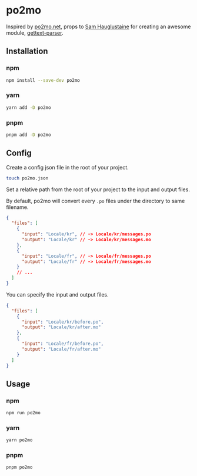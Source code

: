 # po2mo

Inspired by [po2mo.net](https://po2mo.net/), props to [Sam Hauglustaine](https://github.com/smhg) for creating an awesome module, [gettext-parser](https://github.com/smhg/gettext-parser).

## Installation

### npm

```bash
npm install --save-dev po2mo
```

### yarn

```bash
yarn add -D po2mo
```

### pnpm

```bash
pnpm add -D po2mo
```

## Config

Create a config json file in the root of your project.

```bash
touch po2mo.json
```

Set a relative path from the root of your project to the input and output files.

By default, po2mo will convert every `.po` files under the directory to same filename.

```json
{
  "files": [
    {
      "input": "Locale/kr", // -> Locale/kr/messages.po
      "output": "Locale/kr" // -> Locale/kr/messages.mo
    },
    {
      "input": "Locale/fr", // -> Locale/fr/messages.po
      "output": "Locale/fr" // -> Locale/fr/messages.mo
    }
    // ...
  ]
}
```

You can specify the input and output files.

```json
{
  "files": [
    {
      "input": "Locale/kr/before.po",
      "output": "Locale/kr/after.mo"
    },
    {
      "input": "Locale/fr/before.po",
      "output": "Locale/fr/after.mo"
    }
  ]
}
```

## Usage

### npm

```bash
npm run po2mo
```

### yarn

```bash
yarn po2mo
```

### pnpm

```bash
pnpm po2mo
```
